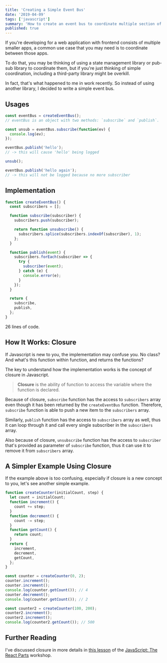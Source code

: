 ```yaml
---
title: 'Creating a Simple Event Bus'
date: '2019-04-09'
tags: ['javascript']
summary: 'How to create an event bus to coordinate multiple section of your Javascript app.'
published: true
---
```


If you're developing for a web application with frontend consists of multiple smaller apps, a common use case that you may need is to coordinate between those apps.

To do that, you may be thinking of using a state management library or pub-sub library to coordinate them, but if you're just thinking of simple coordination, including a third-party library might be overkill.

In fact, that's what happened to me in work recently. So instead of using another library, I decided to write a simple event bus.

## Usages

```javascript
const eventBus = createEventBus();
// eventBus is an object with two methods: `subscribe` and `publish`.

const unsub = eventBus.subscribe(function(ev) {
  console.log(ev);
});

eventBus.publish('hello');
// -> this will cause 'hello' being logged

unsub();

eventBus.publish('hello again');
// -> this will not be logged because no more subscriber
```

## Implementation

```js
function createEventBus() {
  const subscribers = [];

  function subscribe(subscriber) {
    subscribers.push(subscriber);

    return function unsubscribe() {
      subscribers.splice(subscribers.indexOf(subscriber), 1);
    };
  }

  function publish(event) {
    subscribers.forEach(subscriber => {
      try {
        subscriber(event);
      } catch (e) {
        console.error(e);
      }
    });
  }

  return {
    subscribe,
    publish,
  };
}
```

26 lines of code.

## How It Works: Closure

If Javascript is new to you, the implementation may confuse you. No class? And what's this function within function, and returns the functions?

The key to understand how the implementation works is the concept of closure in Javascript.

> **Closure** is the ability of function to access the variable where the function is declared.

Because of closure, `subscribe` function has the access to `subscribers` array even though it has been returned by the `createEventBus` function. Therefore, `subscribe` function is able to push a new item to the `subscribers` array.

Similarly, `publish` function has the access to `subscribers` array as well, thus it can loop through it and call every single subscriber in the `subscribers` array.

Also because of closure, `unsubscribe` function has the access to `subscriber` that's provided as parameter of `subscribe` function, thus it can use it to remove it from `subscribers` array.

## A Simpler Example Using Closure

If the example above is too confusing, especially if closure is a new concept to you, let's see another simple example.

```javascript
function createCounter(initialCount, step) {
  let count = initialCount;
  function increment() {
    count += step;
  }
  function decrement() {
    count -= step;
  }
  function getCount() {
    return count;
  }
  return {
    increment,
    decrement,
    getCount,
  };
}

const counter = createCounter(0, 2);
counter.increment();
counter.increment();
console.log(counter.getCount()); // 4
counter.decrement();
console.log(counter.getCount()); // 2

const counter2 = createCounter(100, 200);
counter2.increment();
counter2.increment();
console.log(counter2.getCount()); // 500
```

## Further Reading

I've discussed closure in more details in [this lesson](/js-the-react-parts/closure) of the [JavaScript: The React Parts](/js-the-react-parts) workshop.
